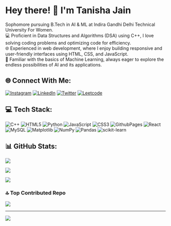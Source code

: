 # Hey there! 👋 I'm Tanisha Jain

Sophomore pursuing B.Tech in AI & ML at Indira Gandhi Delhi Technical University For Women.<br>
💻 Proficient in Data Structures and Algorithms (DSA) using C++, I love solving coding problems and optimizing code for efficiency.<br>
🌐 Experienced in web development, where I enjoy building responsive and user-friendly interfaces using HTML, CSS, and JavaScript.<br>
🤖 Familiar with the basics of Machine Learning, always eager to explore the endless possibilities of AI and its applications.

## 🌐 Connect With Me:
[![Instagram](https://img.shields.io/badge/Instagram-%23E4405F.svg?logo=Instagram&logoColor=white)](https://instagram.com/tanishajain_18) [![LinkedIn](https://img.shields.io/badge/LinkedIn-%230077B5.svg?logo=linkedin&logoColor=white)](https://linkedin.com/in/tanisha-jain12) [![Twitter](https://img.shields.io/badge/X-black.svg?logo=X&logoColor=white)](https://x.com/tanishajn12) [![Leetcode](https://img.shields.io/badge/leetcode.svg?logo=X&logoColor=white)](https://x.com/tanishajn12) 

## 💻 Tech Stack:
![C++](https://img.shields.io/badge/c++-%2300599C.svg?style=for-the-badge&logo=c%2B%2B&logoColor=white) ![HTML5](https://img.shields.io/badge/html5-%23E34F26.svg?style=for-the-badge&logo=html5&logoColor=white) ![Python](https://img.shields.io/badge/python-3670A0?style=for-the-badge&logo=python&logoColor=ffdd54) ![JavaScript](https://img.shields.io/badge/javascript-%23323330.svg?style=for-the-badge&logo=javascript&logoColor=%23F7DF1E) ![CSS3](https://img.shields.io/badge/css3-%231572B6.svg?style=for-the-badge&logo=css3&logoColor=white) ![GithubPages](https://img.shields.io/badge/github%20pages-121013?style=for-the-badge&logo=github&logoColor=white) ![React](https://img.shields.io/badge/react-%2320232a.svg?style=for-the-badge&logo=react&logoColor=%2361DAFB) ![MySQL](https://img.shields.io/badge/mysql-%2300000f.svg?style=for-the-badge&logo=mysql&logoColor=white) ![Matplotlib](https://img.shields.io/badge/Matplotlib-%23ffffff.svg?style=for-the-badge&logo=Matplotlib&logoColor=black) ![NumPy](https://img.shields.io/badge/numpy-%23013243.svg?style=for-the-badge&logo=numpy&logoColor=white) ![Pandas](https://img.shields.io/badge/pandas-%23150458.svg?style=for-the-badge&logo=pandas&logoColor=white) ![scikit-learn](https://img.shields.io/badge/scikit--learn-%23F7931E.svg?style=for-the-badge&logo=scikit-learn&logoColor=white)

## 📊 GitHub Stats:
![](https://github-readme-stats.vercel.app/api?username=tanishajn12&theme=dark&hide_border=false&include_all_commits=false&count_private=false)<br/>


![](https://github-readme-streak-stats.herokuapp.com/?user=tanishajn12&theme=dark&hide_border=false)<br/>


![](https://github-readme-stats.vercel.app/api/top-langs/?username=tanishajn12&theme=dark&hide_border=false&include_all_commits=false&count_private=false&layout=compact)

### 🔝 Top Contributed Repo
![](https://github-contributor-stats.vercel.app/api?username=tanishajn12&limit=5&theme=dark&combine_all_yearly_contributions=true)

---
[![](https://visitcount.itsvg.in/api?id=tanishajn12&icon=0&color=0)](https://visitcount.itsvg.in)

<!-- Proudly created with GPRM ( https://gprm.itsvg.in ) -->
